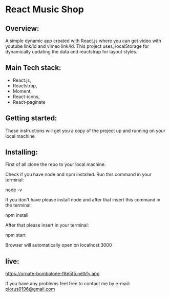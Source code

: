 # React Music Shop

## Overview:

A simple dynamic app created with React.js where you can get video with youtube link/id and vimeo link/id. This project uses, localStorage for dynamically updating the data and reactstrap for layout styles.

## Main Tech stack:

- React.js,
- Reactstrap,
- Moment,
- React-icons,
- React-paginate

## Getting started:

These instructions will get you a copy of the project up and running on your local machine.

## Installing:

First of all clone the repo to your local machine.

Check if you have node and npm installed. Run this command in your terminal:

node -v

If you don't have please install node and after that insert this command in the terminal:

npm install

After that please insert in your terminal:

npm start

Browser will automatically open on localhost:3000
## live:
https://ornate-bombolone-f8e5f5.netlify.app

If you have any problems feel free to contact me by e-mail:
piorus9196@gmail.com
